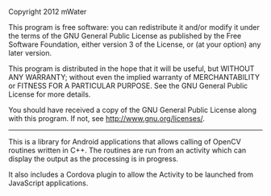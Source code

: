 Copyright 2012 mWater

This program is free software: you can redistribute it and/or modify
it under the terms of the GNU General Public License as published by
the Free Software Foundation, either version 3 of the License, or
(at your option) any later version.

This program is distributed in the hope that it will be useful,
but WITHOUT ANY WARRANTY; without even the implied warranty of
MERCHANTABILITY or FITNESS FOR A PARTICULAR PURPOSE.  See the
GNU General Public License for more details.

You should have received a copy of the GNU General Public License
along with this program.  If not, see <http://www.gnu.org/licenses/>.

--------------------------------------

This is a library for Android applications that allows calling of 
OpenCV routines written in C++. The routines are run from an activity
which can display the output as the processing is in progress.

It also includes a Cordova plugin to allow the Activity to be launched from
JavaScript applications. 
